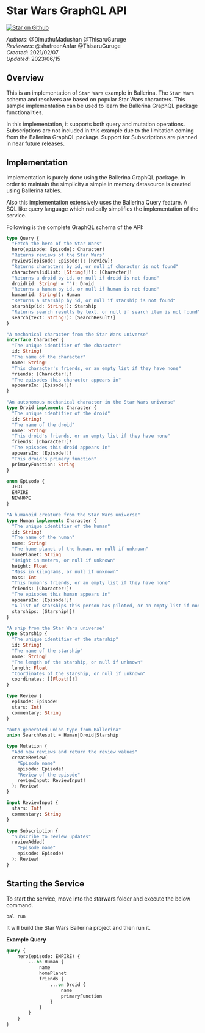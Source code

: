 # Star Wars GraphQL API

[![Star on Github](https://img.shields.io/badge/-Star%20on%20Github-blue?style=social&logo=github)](https://github.com/ballerina-platform/module-ballerina-graphql)

_Authors_: @DimuthuMadushan @ThisaruGuruge  
_Reviewers_: @shafreenAnfar @ThisaruGuruge  
_Created_: 2021/02/07  
_Updated_: 2023/06/15  

## Overview

This is an implementation of `Star Wars` example in Ballerina. The `Star Wars` schema and resolvers are based on popular Star Wars characters. This sample implementation can be used to learn the Ballerina GraphQL package functionalities.

In this implementation, it supports both query and mutation operations. Subscriptions are not included in this example due to the limitation coming from the Ballerina GraphQL package. Support for Subscriptions are planned in near future releases.

## Implementation

Implementation is purely done using the Ballerina GraphQL package. In order to maintain the simplicity a simple in memory datasource is created using Ballerina tables.

Also this implementation extensively uses the Ballerina Query feature. A SQL like query language which radically simplifies the implementation of the service.

Following is the complete GraphQL schema of the API:

```graphql
type Query {
  "Fetch the hero of the Star Wars"
  hero(episode: Episode): Character!
  "Returns reviews of the Star Wars"
  reviews(episode: Episode!): [Review]!
  "Returns characters by id, or null if character is not found"
  characters(idList: [String!]!): [Character]!
  "Returns a droid by id, or null if droid is not found"
  droid(id: String! = ""): Droid
  "Returns a human by id, or null if human is not found"
  human(id: String!): Human
  "Returns a starship by id, or null if starship is not found"
  starship(id: String!): Starship
  "Returns search results by text, or null if search item is not found"
  search(text: String!): [SearchResult!]
}

"A mechanical character from the Star Wars universe"
interface Character {
  "The unique identifier of the character"
  id: String!
  "The name of the character"
  name: String!
  "This character's friends, or an empty list if they have none"
  friends: [Character!]!
  "The episodes this character appears in"
  appearsIn: [Episode!]!
}

"An autonomous mechanical character in the Star Wars universe"
type Droid implements Character {
  "The unique identifier of the droid"
  id: String!
  "The name of the droid"
  name: String!
  "This droid's friends, or an empty list if they have none"
  friends: [Character!]!
  "The episodes this droid appears in"
  appearsIn: [Episode!]!
  "This droid's primary function"
  primaryFunction: String
}

enum Episode {
  JEDI
  EMPIRE
  NEWHOPE
}

"A humanoid creature from the Star Wars universe"
type Human implements Character {
  "The unique identifier of the human"
  id: String!
  "The name of the human"
  name: String!
  "The home planet of the human, or null if unknown"
  homePlanet: String
  "Height in meters, or null if unknown"
  height: Float
  "Mass in kilograms, or null if unknown"
  mass: Int
  "This human's friends, or an empty list if they have none"
  friends: [Character!]!
  "The episodes this human appears in"
  appearsIn: [Episode!]!
  "A list of starships this person has piloted, or an empty list if none"
  starships: [Starship!]!
}

"A ship from the Star Wars universe"
type Starship {
  "The unique identifier of the starship"
  id: String!
  "The name of the starship"
  name: String!
  "The length of the starship, or null if unknown"
  length: Float
  "Coordinates of the starship, or null if unknown"
  coordinates: [[Float!]!]
}

type Review {
  episode: Episode!
  stars: Int!
  commentary: String
}

"auto-generated union type from Ballerina"
union SearchResult = Human|Droid|Starship

type Mutation {
  "Add new reviews and return the review values"
  createReview(
    "Episode name"
    episode: Episode!
    "Review of the episode"
    reviewInput: ReviewInput!
  ): Review!
}

input ReviewInput {
  stars: Int!
  commentary: String
}

type Subscription {
  "Subscribe to review updates"
  reviewAdded(
    "Episode name"
    episode: Episode!
  ): Review!
}
``````

## Starting the Service

To start the service, move into the starwars folder and execute the below command.

```shell
bal run
```

It will build the Star Wars Ballerina project and then run it.

**Example Query**

```graphql
query {
    hero(episode: EMPIRE) {
        ...on Human {
            name
            homePlanet
            friends {
                ...on Droid {
                    name
                    primaryFunction
                }
            }
        }
    }
}
```
